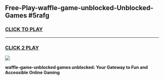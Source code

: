 
## Free-Play-waffle-game-unblocked-Unblocked-Games #5rafg
<h3>
<a href="https://news.freeplayer.one?title=waffle-game-unblocked&ref=8M">CLICK TO PLAY</a></h3>
<hr>

<h3>
<a href="https://news.freeplayer.one?title=waffle-game-unblocked&ref=8M">CLICK 2 PLAY</a>
  
</h3>

<a href="https://news.freeplayer.one?title=waffle-game-unblocked&ref=8M"><img src="https://clearcache.store/games.png"></a>


**waffle-game-unblocked games unblocked: Your Gateway to Fun and Accessible Online Gaming**
